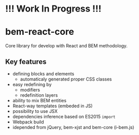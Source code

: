 # !!! Work In Progress !!!

# bem-react-core

Core library for develop with React and BEM methodology.

## Key features

  - defining blocks and elements
    - automaticaly generated proper CSS classes
  - easy redefining by
    - modifiers
    - redefinition layers
  - ability to mix BEM entities
  - React-way templates (embeded in JS)
  - possibility to use JSX
  - dependencies inference based on ES2015 `import`
  - Webpack build
  - idepended from jQuery, bem-xjst and bem-core (i-bem.js)
